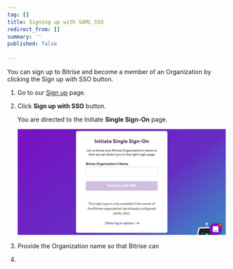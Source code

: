 ```yaml
---
tag: []
title: Signing up with SAML SSO
redirect_from: []
summary: ''
published: false

---
```

You can sign up to Bitrise and become a member of an Organization by clicking the Sign up with SSO button.

1. Go to our [Sign up](https://app.bitrise.io/users/sign_up) page.
2. Click **Sign up with SSO** button.

   You are directed to the Initiate **Single Sign-On** page.

   ![](/img/saml-sso-sign-up.jpg)
3. Provide the Organization name so that Bitrise can 
4. 
